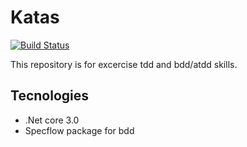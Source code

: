 # Katas

[![Build Status](https://travis-ci.com/edjus/katas.svg?token=R6a2CVP9WoqzVpSVTay8&branch=master)](https://travis-ci.com/edjus/katas)

This repository is for excercise tdd and bdd/atdd skills.

## Tecnologies

- .Net core 3.0
- Specflow package for bdd
